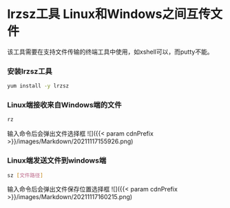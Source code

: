 # lrzsz工具 Linux和Windows之间互传文件

该工具需要在支持文件传输的终端工具中使用，如xshell可以，而putty不能。

### 安装lrzsz工具

```bash
yum install -y lrzsz
```

### Linux端接收来自Windows端的文件

```bash
rz
```

输入命令后会弹出文件选择框
![]({{< param cdnPrefix >}}/images/Markdown/20211117155926.png)

### Linux端发送文件到windows端

```bash
sz [文件路径]
```

输入命令后会弹出文件保存位置选择框
![]({{< param cdnPrefix >}}/images/Markdown/20211117160215.png)  

